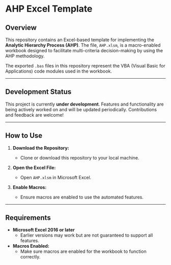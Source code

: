 # AHP Excel Template

## Overview
This repository contains an Excel-based template for implementing the **Analytic Hierarchy Process (AHP)**. The file, `AHP.xlsm`, is a macro-enabled workbook designed to facilitate multi-criteria decision-making by using the AHP methodology.

The exported `.bas` files in this repository represent the VBA (Visual Basic for Applications) code modules used in the workbook.

---

## Development Status
This project is currently **under development**. Features and functionality are being actively worked on and will be updated periodically. Contributions and feedback are welcome!

---

## How to Use
1. **Download the Repository:**
   - Clone or download this repository to your local machine.

2. **Open the Excel File:**
   - Open `AHP.xlsm` in Microsoft Excel.

3. **Enable Macros:**
   - Ensure macros are enabled to use the automated features.


---

## Requirements
- **Microsoft Excel 2016 or later**
  - Earlier versions may work but are not guaranteed to support all features.
- **Macros Enabled:**
  - Make sure macros are enabled for the workbook to function correctly.

